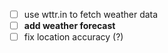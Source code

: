 - [ ] use wttr.in to fetch weather data
- [ ] **add weather forecast**
- [ ] fix location accuracy (?)